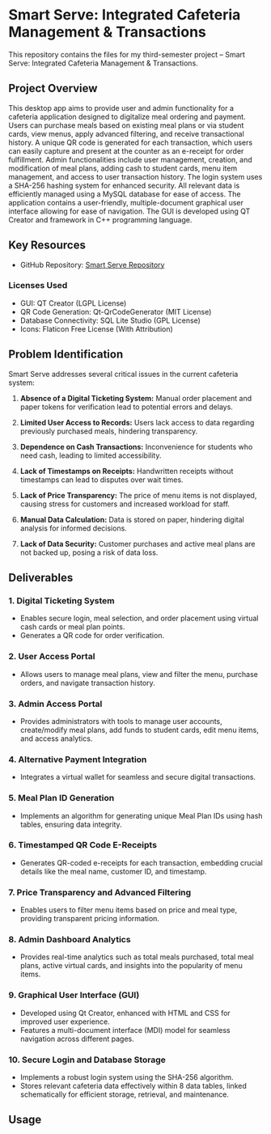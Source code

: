 # Smart Serve: Integrated Cafeteria Management & Transactions

This repository contains the files for my third-semester project – Smart Serve: Integrated Cafeteria Management & Transactions.

## Project Overview
This desktop app aims to provide user and admin functionality for a cafeteria application designed to digitalize meal ordering and payment. Users can purchase meals based on existing meal plans or via student cards, view menus, apply advanced filtering, and receive transactional history. A unique QR code is generated for each transaction, which users can easily capture and present at the counter as an e-receipt for order fulfillment. Admin functionalities include user management, creation, and modification of meal plans, adding cash to student cards, menu item management, and access to user transaction history. The login system uses a SHA-256 hashing system for enhanced security. All relevant data is efficiently managed using a MySQL database for ease of access. The application contains a user-friendly, multiple-document graphical user interface allowing for ease of navigation. The GUI is  developed using QT Creator and framework in C++ programming language.

## Key Resources
- GitHub Repository: [Smart Serve Repository](https://github.com/zoya-hammad/SmartServe)

### Licenses Used
- GUI: QT Creator (LGPL License)
- QR Code Generation: Qt-QrCodeGenerator (MIT License)
- Database Connectivity: SQL Lite Studio (GPL License)
- Icons: Flaticon Free License (With Attribution)

## Problem Identification
Smart Serve addresses several critical issues in the current cafeteria system:

1. **Absence of a Digital Ticketing System:**
    Manual order placement and paper tokens for verification lead to potential errors and delays.
   
2. **Limited User Access to Records:**
   Users lack access to data regarding previously purchased meals, hindering transparency.

3. **Dependence on Cash Transactions:**
   Inconvenience for students who need cash, leading to limited accessibility.

4. **Lack of Timestamps on Receipts:**
    Handwritten receipts without timestamps can lead to disputes over wait times.

5. **Lack of Price Transparency:**
   The price of menu items is not displayed, causing stress for customers and increased workload for staff.

6. **Manual Data Calculation:**
   Data is stored on paper, hindering digital analysis for informed decisions.

7. **Lack of Data Security:**
   Customer purchases and active meal plans are not backed up, posing a risk of data loss.

## Deliverables

### 1. Digital Ticketing System
- Enables secure login, meal selection, and order placement using virtual cash cards or meal plan points.
- Generates a QR code for order verification.

### 2. User Access Portal
- Allows users to manage meal plans, view and filter the menu, purchase orders, and navigate transaction history.

### 3. Admin Access Portal
- Provides administrators with tools to manage user accounts, create/modify meal plans, add funds to student cards, edit menu items, and access analytics.

### 4. Alternative Payment Integration
- Integrates a virtual wallet for seamless and secure digital transactions.

### 5. Meal Plan ID Generation
- Implements an algorithm for generating unique Meal Plan IDs using hash tables, ensuring data integrity.

### 6. Timestamped QR Code E-Receipts
- Generates QR-coded e-receipts for each transaction, embedding crucial details like the meal name, customer ID, and timestamp.

### 7. Price Transparency and Advanced Filtering
- Enables users to filter menu items based on price and meal type, providing transparent pricing information.

### 8. Admin Dashboard Analytics
- Provides real-time analytics such as total meals purchased, total meal plans, active virtual cards, and insights into the popularity of menu items.

### 9. Graphical User Interface (GUI)
- Developed using Qt Creator, enhanced with HTML and CSS for improved user experience.
- Features a multi-document interface (MDI) model for seamless navigation across different pages.

### 10. Secure Login and Database Storage
- Implements a robust login system using the SHA-256 algorithm.
- Stores relevant cafeteria data effectively within 8 data tables, linked schematically for efficient storage, retrieval, and maintenance.

## Usage

